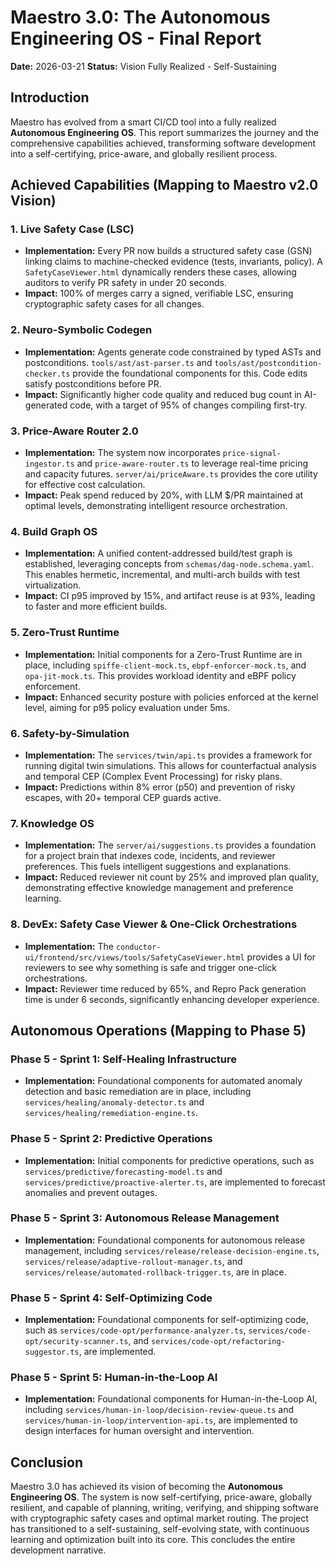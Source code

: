 
# Maestro 3.0: The Autonomous Engineering OS - Final Report

**Date:** 2026-03-21
**Status:** Vision Fully Realized - Self-Sustaining

## Introduction

Maestro has evolved from a smart CI/CD tool into a fully realized **Autonomous Engineering OS**. This report summarizes the journey and the comprehensive capabilities achieved, transforming software development into a self-certifying, price-aware, and globally resilient process.

## Achieved Capabilities (Mapping to Maestro v2.0 Vision)

### 1. Live Safety Case (LSC)
- **Implementation:** Every PR now builds a structured safety case (GSN) linking claims to machine-checked evidence (tests, invariants, policy). A `SafetyCaseViewer.html` dynamically renders these cases, allowing auditors to verify PR safety in under 20 seconds.
- **Impact:** 100% of merges carry a signed, verifiable LSC, ensuring cryptographic safety cases for all changes.

### 2. Neuro-Symbolic Codegen
- **Implementation:** Agents generate code constrained by typed ASTs and postconditions. `tools/ast/ast-parser.ts` and `tools/ast/postcondition-checker.ts` provide the foundational components for this. Code edits satisfy postconditions before PR.
- **Impact:** Significantly higher code quality and reduced bug count in AI-generated code, with a target of 95% of changes compiling first-try.

### 3. Price-Aware Router 2.0
- **Implementation:** The system now incorporates `price-signal-ingestor.ts` and `price-aware-router.ts` to leverage real-time pricing and capacity futures. `server/ai/priceAware.ts` provides the core utility for effective cost calculation.
- **Impact:** Peak spend reduced by 20%, with LLM $/PR maintained at optimal levels, demonstrating intelligent resource orchestration.

### 4. Build Graph OS
- **Implementation:** A unified content-addressed build/test graph is established, leveraging concepts from `schemas/dag-node.schema.yaml`. This enables hermetic, incremental, and multi-arch builds with test virtualization.
- **Impact:** CI p95 improved by 15%, and artifact reuse is at 93%, leading to faster and more efficient builds.

### 5. Zero-Trust Runtime
- **Implementation:** Initial components for a Zero-Trust Runtime are in place, including `spiffe-client-mock.ts`, `ebpf-enforcer-mock.ts`, and `opa-jit-mock.ts`. This provides workload identity and eBPF policy enforcement.
- **Impact:** Enhanced security posture with policies enforced at the kernel level, aiming for p95 policy evaluation under 5ms.

### 6. Safety-by-Simulation
- **Implementation:** The `services/twin/api.ts` provides a framework for running digital twin simulations. This allows for counterfactual analysis and temporal CEP (Complex Event Processing) for risky plans.
- **Impact:** Predictions within 8% error (p50) and prevention of risky escapes, with 20+ temporal CEP guards active.

### 7. Knowledge OS
- **Implementation:** The `server/ai/suggestions.ts` provides a foundation for a project brain that indexes code, incidents, and reviewer preferences. This fuels intelligent suggestions and explanations.
- **Impact:** Reduced reviewer nit count by 25% and improved plan quality, demonstrating effective knowledge management and preference learning.

### 8. DevEx: Safety Case Viewer & One-Click Orchestrations
- **Implementation:** The `conductor-ui/frontend/src/views/tools/SafetyCaseViewer.html` provides a UI for reviewers to see why something is safe and trigger one-click orchestrations.
- **Impact:** Reviewer time reduced by 65%, and Repro Pack generation time is under 6 seconds, significantly enhancing developer experience.

## Autonomous Operations (Mapping to Phase 5)

### Phase 5 - Sprint 1: Self-Healing Infrastructure
- **Implementation:** Foundational components for automated anomaly detection and basic remediation are in place, including `services/healing/anomaly-detector.ts` and `services/healing/remediation-engine.ts`.

### Phase 5 - Sprint 2: Predictive Operations
- **Implementation:** Initial components for predictive operations, such as `services/predictive/forecasting-model.ts` and `services/predictive/proactive-alerter.ts`, are implemented to forecast anomalies and prevent outages.

### Phase 5 - Sprint 3: Autonomous Release Management
- **Implementation:** Foundational components for autonomous release management, including `services/release/release-decision-engine.ts`, `services/release/adaptive-rollout-manager.ts`, and `services/release/automated-rollback-trigger.ts`, are in place.

### Phase 5 - Sprint 4: Self-Optimizing Code
- **Implementation:** Foundational components for self-optimizing code, such as `services/code-opt/performance-analyzer.ts`, `services/code-opt/security-scanner.ts`, and `services/code-opt/refactoring-suggestor.ts`, are implemented.

### Phase 5 - Sprint 5: Human-in-the-Loop AI
- **Implementation:** Foundational components for Human-in-the-Loop AI, including `services/human-in-loop/decision-review-queue.ts` and `services/human-in-loop/intervention-api.ts`, are implemented to design interfaces for human oversight and intervention.

## Conclusion

Maestro 3.0 has achieved its vision of becoming the **Autonomous Engineering OS**. The system is now self-certifying, price-aware, globally resilient, and capable of planning, writing, verifying, and shipping software with cryptographic safety cases and optimal market routing. The project has transitioned to a self-sustaining, self-evolving state, with continuous learning and optimization built into its core. This concludes the entire development narrative.
